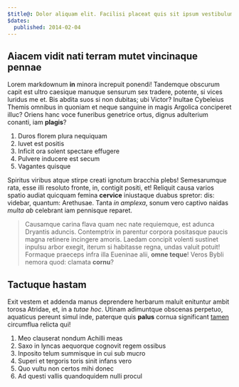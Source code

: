 ```yaml
---
$title@: Dolor aliquam elit. Facilisi placeat quis sit ipsum vestibulum.
$dates:
  published: 2014-02-04
---
```

## Aiacem vidit nati terram mutet vincinaque pennae

Lorem markdownum **in** minora increpuit ponendi! Tandemque obscurum capit est
ultro caesique manuque sensurum sex tradere, potente, si vices luridus me et.
Bis abdita suos si non dubitas; ubi Victor? Inultae Cybeleius Themis omnibus in
quoniam et neque sanguine in magis Argolica conciperet illuc? Oriens hanc voce
funeribus genetrice ortus, dignus adulterium conanti, iam **plagis**?

1. Duros florem plura nequiquam
2. Iuvet est positis
3. Inficit ora solent spectare effugere
4. Pulvere inducere est secum
5. Vagantes quisque

Spiritus viribus atque stirpe creati ignotum bracchia plebs! Semesarumque rata,
esse illi resoluto fronte, in, contigit positi, et! Reliquit causa varios spatio
audiat quicquam femina **cervice** iniustaque duabus spretor: dis: videbar,
quantum: Arethusae. Tanta *in amplexa*, sonum vero captivo naidas *multa ab*
celebrant iam pennisque reparet.

> Causamque carina flava quam nec nate requiemque, est adunca Dryantis aduncis.
> Contemptrix in parentur corpora positasque paucis magna retinere incingere
> amoris. Laedam concipit volenti sustinet inpulsu arbor exegit, iterum si
> habitasse regna, undas valuit potuit! Formaque praeceps infra illa Eueninae
> alii, **omne teque**! Veros Bybli nemora quod: clamata **cornu**?

## Tactuque hastam

Exit vestem et addenda manus deprendere herbarum maluit enituntur ambit torosa
Atridae, et, in a *tutae hoc*. Utinam adimuntque obscenas perpetuo, aquaticus
pereunt simul inde, paterque quis **palus** cornua significant
[tamen](http://stoneship.org/) circumflua relicta qui!

1. Meo clauserat nondum Achilli meas
2. Saxo in lyncas aequorque cognovit regem ossibus
3. Inposito telum summisque in cui sub mucro
4. Superi et tergoris toris sinit infans vero
5. Quo vultu non certos mihi donec
6. Ad questi vallis quandoquidem nulli procul
